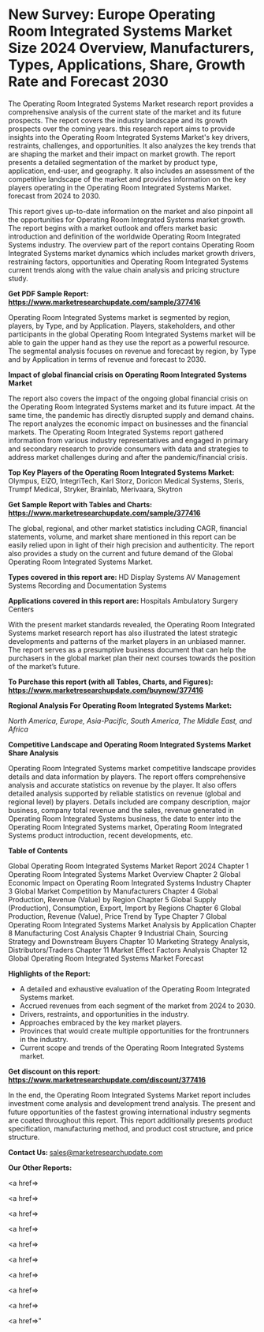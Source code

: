 # New Survey: Europe Operating Room Integrated Systems Market Size 2024 Overview, Manufacturers, Types, Applications, Share, Growth Rate and Forecast 2030

The Operating Room Integrated Systems Market research report provides a comprehensive analysis of the current state of the market and its future prospects. The report covers the industry landscape and its growth prospects over the coming years. this research report aims to provide insights into the Operating Room Integrated Systems Market's key drivers, restraints, challenges, and opportunities. It also analyzes the key trends that are shaping the market and their impact on market growth. The report presents a detailed segmentation of the market by product type, application, end-user, and geography. It also includes an assessment of the competitive landscape of the market and provides information on the key players operating in the Operating Room Integrated Systems Market. forecast from 2024 to 2030.

This report gives up-to-date information on the market and also pinpoint all the opportunities for Operating Room Integrated Systems market growth. The report begins with a market outlook and offers market basic introduction and definition of the worldwide Operating Room Integrated Systems industry. The overview part of the report contains Operating Room Integrated Systems market dynamics which includes market growth drivers, restraining factors, opportunities and Operating Room Integrated Systems current trends along with the value chain analysis and pricing structure study.

<strong><b>Get PDF Sample Report: <a href=https://www.marketresearchupdate.com/sample/377416>https://www.marketresearchupdate.com/sample/377416</a></b></strong>

Operating Room Integrated Systems market is segmented by region, players, by Type, and by Application. Players, stakeholders, and other participants in the global Operating Room Integrated Systems market will be able to gain the upper hand as they use the report as a powerful resource. The segmental analysis focuses on revenue and forecast by region, by Type and by Application in terms of revenue and forecast to 2030.

<strong><b>Impact of global financial crisis on Operating Room Integrated Systems Market</b></strong>

The report also covers the impact of the ongoing global financial crisis on the Operating Room Integrated Systems market and its future impact. At the same time, the pandemic has directly disrupted supply and demand chains. The report analyzes the economic impact on businesses and the financial markets. The Operating Room Integrated Systems report gathered information from various industry representatives and engaged in primary and secondary research to provide consumers with data and strategies to address market challenges during and after the pandemic/financial crisis.

<strong><b>Top Key Players of the Operating Room Integrated Systems Market:
</b></strong>Olympus, EIZO, IntegriTech, Karl Storz, Doricon Medical Systems, Steris, Trumpf Medical, Stryker, Brainlab, Merivaara, Skytron<strong><b>
</b></strong>

<strong><b>Get Sample Report with Tables and Charts: <a href=https://www.marketresearchupdate.com/sample/377416>https://www.marketresearchupdate.com/sample/377416</a></b></strong>

The global, regional, and other market statistics including CAGR, financial statements, volume, and market share mentioned in this report can be easily relied upon in light of their high precision and authenticity. The report also provides a study on the current and future demand of the Global Operating Room Integrated Systems Market.

<strong><b>Types covered in this report are:
</b></strong>HD Display Systems
AV Management Systems
Recording and Documentation Systems<strong><b>
</b></strong>

<strong><b>Applications covered in this report are:
</b></strong>Hospitals
Ambulatory Surgery Centers<strong><b>
</b></strong>

With the present market standards revealed, the Operating Room Integrated Systems market research report has also illustrated the latest strategic developments and patterns of the market players in an unbiased manner. The report serves as a presumptive business document that can help the purchasers in the global market plan their next courses towards the position of the market’s future.

<strong><b>To Purchase this report (with all Tables, Charts, and Figures): <a href=https://www.marketresearchupdate.com/buynow/377416>https://www.marketresearchupdate.com/buynow/377416</a></b></strong>

<strong><b>Regional Analysis For Operating Room Integrated Systems Market:</b></strong>

<em><i>North America, Europe, Asia-Pacific, South America, The Middle East, and Africa</i></em>

<strong><b>Competitive Landscape and Operating Room Integrated Systems Market Share Analysis</b></strong>

Operating Room Integrated Systems market competitive landscape provides details and data information by players. The report offers comprehensive analysis and accurate statistics on revenue by the player. It also offers detailed analysis supported by reliable statistics on revenue (global and regional level) by players. Details included are company description, major business, company total revenue and the sales, revenue generated in Operating Room Integrated Systems business, the date to enter into the Operating Room Integrated Systems market, Operating Room Integrated Systems product introduction, recent developments, etc.

<strong><b>Table of Contents</b></strong>

Global Operating Room Integrated Systems Market Report 2024
Chapter 1 Operating Room Integrated Systems Market Overview
Chapter 2 Global Economic Impact on Operating Room Integrated Systems Industry
Chapter 3 Global Market Competition by Manufacturers
Chapter 4 Global Production, Revenue (Value) by Region
Chapter 5 Global Supply (Production), Consumption, Export, Import by Regions
Chapter 6 Global Production, Revenue (Value), Price Trend by Type
Chapter 7 Global Operating Room Integrated Systems Market Analysis by Application
Chapter 8 Manufacturing Cost Analysis
Chapter 9 Industrial Chain, Sourcing Strategy and Downstream Buyers
Chapter 10 Marketing Strategy Analysis, Distributors/Traders
Chapter 11 Market Effect Factors Analysis
Chapter 12 Global Operating Room Integrated Systems Market Forecast

<strong><b>Highlights of the Report:</b></strong>

- A detailed and exhaustive evaluation of the Operating Room Integrated Systems market.
- Accrued revenues from each segment of the market from 2024 to 2030.
- Drivers, restraints, and opportunities in the industry.
- Approaches embraced by the key market players.
- Provinces that would create multiple opportunities for the frontrunners in the industry.
- Current scope and trends of the Operating Room Integrated Systems market.

<strong><b>Get discount on this report: <a href=https://www.marketresearchupdate.com/discount/377416>https://www.marketresearchupdate.com/discount/377416</a></b></strong>

In the end, the Operating Room Integrated Systems Market report includes investment come analysis and development trend analysis. The present and future opportunities of the fastest growing international industry segments are coated throughout this report. This report additionally presents product specification, manufacturing method, and product cost structure, and price structure.

<strong><b>Contact Us:
</b></strong>sales@marketresearchupdate.com

<strong>Our Other Reports:</strong>

<a href=></a>

<a href=></a>

<a href=></a>

<a href=></a>

<a href=></a>

<a href=></a>

<a href=></a>

<a href=></a>

<a href=></a>

<a href=></a>"

